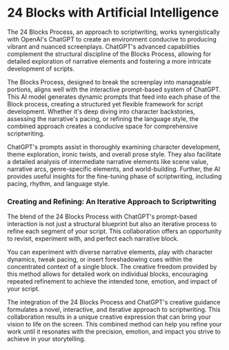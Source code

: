 # 24 Blocks with Artificial Intelligence 

The 24 Blocks Process, an approach to scriptwriting, works synergistically with OpenAI's ChatGPT to create an environment conducive to producing vibrant and nuanced screenplays. ChatGPT's advanced capabilities complement the structural discipline of the Blocks Process, allowing for detailed exploration of narrative elements and fostering a more intricate development of scripts.

The Blocks Process, designed to break the screenplay into manageable portions, aligns well with the interactive prompt-based system of ChatGPT. This AI model generates dynamic prompts that feed into each phase of the Block process, creating a structured yet flexible framework for script development. Whether it's deep diving into character backstories, assessing the narrative's pacing, or refining the language style, the combined approach creates a conducive space for comprehensive scriptwriting.

ChatGPT's prompts assist in thoroughly examining character development, theme exploration, ironic twists, and overall prose style. They also facilitate a detailed analysis of intermediate narrative elements like scene value, narrative arcs, genre-specific elements, and world-building. Further, the AI provides useful insights for the fine-tuning phase of scriptwriting, including pacing, rhythm, and language style.

### Creating and Refining: An Iterative Approach to Scriptwriting

The blend of the 24 Blocks Process with ChatGPT's prompt-based interaction is not just a structural blueprint but also an iterative process to refine each segment of your script. This collaboration offers an opportunity to revisit, experiment with, and perfect each narrative block.

You can experiment with diverse narrative elements, play with character dynamics, tweak pacing, or insert foreshadowing cues within the concentrated context of a single block. The creative freedom provided by this method allows for detailed work on individual blocks, encouraging repeated refinement to achieve the intended tone, emotion, and impact of your script.

The integration of the 24 Blocks Process and ChatGPT's creative guidance formulates a novel, interactive, and iterative approach to scriptwriting. This collaboration results in a unique creative expression that can bring your vision to life on the screen. This combined method can help you refine your work until it resonates with the precision, emotion, and impact you strive to achieve in your storytelling.
